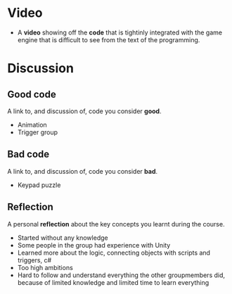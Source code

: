 # Video
* A **video** showing off the **code** that is tightinly integrated with the game engine that is difficult to see from the text of the programming.

# Discussion
## Good code
A link to, and discussion of, code you consider **good**.
- Animation
- Trigger group

## Bad code
A link to, and discussion of, code you consider **bad**.
- Keypad puzzle

## Reflection
A personal **reflection** about the key concepts you learnt during the course.
- Started without any knowledge
- Some people in the group had experience with Unity
- Learned more about the logic, connecting objects with scripts and triggers, c#
- Too high ambitions
- Hard to follow and understand everything the other groupmembers did, because of limited knowledge and limited time to learn everything
